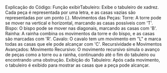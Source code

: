 <p>Explicação do Código:
Função exibirTabuleiro: Exibe o tabuleiro de xadrez. Cada peça é representada por uma letra, e as casas vazias são representadas por um ponto (.).
Movimentos das Peças:
Torre: A torre pode se mover na vertical e horizontal, marcando as casas possíveis com 'T'.
Bispo: O bispo pode se mover nas diagonais, marcando as casas com 'B'.
Rainha: A rainha combina os movimentos da torre e do bispo, e as casas são marcadas com 'R'.
Cavalo: O cavalo tem um movimento em "L" e marca todas as casas que ele pode alcançar com 'C'.
Recursividade e Movimentos Avançados:
Movimento Recursivo: O movimento recursivo simula o avanço de peças como a torre ou a rainha, continuando até o fim do tabuleiro ou encontrando uma obstrução.
Exibição do Tabuleiro: Após cada movimento, o tabuleiro é exibido para mostrar as casas que a peça pode alcançar.</p>
